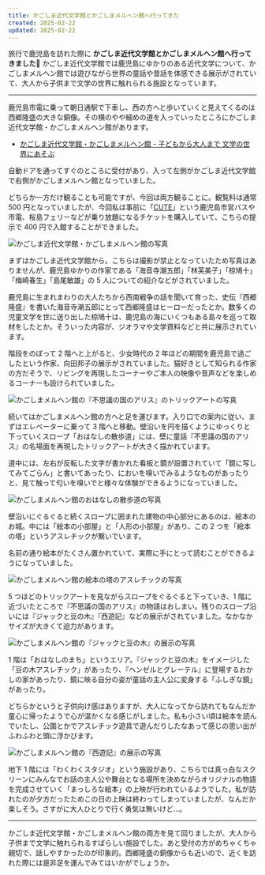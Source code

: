 ```yaml
---
title: かごしま近代文学館とかごしまメルヘン館へ行ってきた
created: 2025-02-22
updated: 2025-02-22
---
```


旅行で鹿児島を訪れた際に **かごしま近代文学館とかごしまメルヘン館へ行ってきました📖** かごしま近代文学館では鹿児島にゆかりのある近代文学について、かごしまメルヘン館では遊びながら世界の童話や昔話を体感できる展示がされていて、大人から子供まで文学の世界に触れられる施設となっています。

---

鹿児島市電に乗って朝日通駅で下車し、西の方へと歩いていくと見えてくるのは西郷隆盛の大きな銅像。その横のやや細めの道を入っていったところにかごしま近代文学館・かごしまメルヘン館があります。

- [かごしま近代文学館・かごしまメルヘン館 - 子どもから大人まで 文学の世界にあそぶ](https://www.k-kb.or.jp/kinmeru/)

自動ドアを通ってすぐのところに受付があり、入って左側がかごしま近代文学館で右側がかごしまメルヘン館となっていました。

どちらか一方だけ観ることも可能ですが、今回は両方観ることに。観覧料は通常 500 円となっていましたが、今回私は事前に「[CUTE](https://www.kagoshima-yokanavi.jp/article/one-day-pass)」という鹿児島市営バスや市電、桜島フェリーなどが乗り放題になるチケットを購入していて、こちらの提示で 400 円で入館することができました。

![かごしま近代文学館・かごしまメルヘン館の写真](68546076-26ff-43a4-42b7-7f1fd27d9000)

まずはかごしま近代文学館から。こちらは撮影が禁止となっていたため写真はありませんが、鹿児島ゆかりの作家である「海音寺潮五郎」「林芙美子」「椋鳩十」「梅崎春生」「島尾敏雄」の 5 人についての紹介などがされていました。

鹿児島に生まれまわりの大人たちから西南戦争の話を聞いて育った、史伝『西郷隆盛』を書いた海音寺潮五郎にとって西郷隆盛はヒーローだったとか。数多くの児童文学を世に送り出した椋鳩十は、鹿児島の海にいくつもある島々を巡って取材をしたとか。そういった内容が、ジオラマや文学資料などと共に展示されています。

階段をのぼって 2 階へと上がると、少女時代の 2 年ほどの期間を鹿児島で過ごしたという作家、向田邦子の展示がされていました。猫好きとして知られる作家の方だそうで、リビングを再現したコーナーやご本人の映像や音声などを楽しめるコーナーも設けられていました。

![かごしまメルヘン館の『不思議の国のアリス』のトリックアートの写真](fed963c2-90c6-4047-2565-2e2d76705f00)

続いてはかごしまメルヘン館の方へと足を運びます。入り口での案内に従い、まずはエレベーターに乗って 3 階へと移動。壁沿いを円を描くようにゆっくりと下っていくスロープ「おはなしの散歩道」には、壁に童話『不思議の国のアリス』の名場面を再現したトリックアートが大きく描かれています。

道中には、左右が反転した文字が書かれた看板と鏡が設置されていて「鏡に写してみてごらん」と書いてあったり、においを嗅いでみるようなものがあったりと、見て触って匂いを嗅いでと様々な体験ができるようになっていました。

![かごしまメルヘン館のおはなしの散歩道の写真](ea7da5ed-0e7b-47d5-d373-a2b6b50ee600)

壁沿いにぐるぐると続くスロープに囲まれた建物の中心部分にあるのは、絵本のお城。中には「絵本の小部屋」と「人形の小部屋」があり、この 2 つを「絵本の塔」というアスレチックが繋いでいます。

名前の通り絵本がたくさん置かれていて、実際に手にとって読むことができるようになっていました。

![かごしまメルヘン館の絵本の塔のアスレチックの写真](9cfca3db-cb96-4782-da15-b05b3ef90700)

5 つほどのトリックアートを見ながらスロープをぐるぐると下っていき、1 階に近づいたところで『不思議の国のアリス』の物語はおしまい。残りのスロープ沿いには『ジャックと豆の木』『西遊記』などの展示がされていました。なかなかサイズが大きくて迫力があります。

![かごしまメルヘン館の『ジャックと豆の木』の展示の写真](ca8c61c4-4a2b-4a8d-585e-c7e4d8e66800)

1 階は「おはなしのまち」というエリア。『ジャックと豆の木』をイメージした「豆の木アスレチック」があったり、『ヘンゼルとグレーテル』に登場するおかしの家があったり、鏡に映る自分の姿が童話の主人公に変身する「ふしぎな鏡」があったり。

どちらかというと子供向け感はありますが、大人になってから訪れてもなんだか童心に帰ったようで心が温かくなる感じがしました。私も小さい頃は絵本を読んでいたし、公園とかでアスレチック遊具で遊んだりしたなあって感じの思い出がふわふわと頭に浮かびます。

![かごしまメルヘン館の『西遊記』の展示の写真](17b6e742-6f77-462b-4b8a-68121aa03000)

地下 1 階には「わくわくスタジオ」という施設があり、こちらでは真っ白なスクリーンにみんなでお話の主人公や舞台となる場所を決めながらオリジナルの物語を完成させていく「まっしろな絵本」の上映が行われているようでした。私が訪れたのが夕方だったためこの日の上映は終わってしまっていましたが、なんだか楽しそう。さすがに大人ひとりで行く勇気は無いけど…。

---

かごしま近代文学館・かごしまメルヘン館の両方を見て回りましたが、大人から子供まで文学に触れられるすばらしい施設でした。あと受付の方がめちゃくちゃ親切で、話しやすかったのが印象的。西郷隆盛の銅像からも近いので、近くを訪れた際には是非足を運んでみてはいかがでしょうか。
